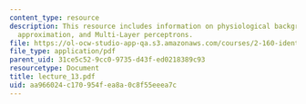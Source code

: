 ```yaml
---
content_type: resource
description: This resource includes information on physiological background, stochastic
  approximation, and Multi-Layer perceptrons.
file: https://ol-ocw-studio-app-qa.s3.amazonaws.com/courses/2-160-identification-estimation-and-learning-spring-2006/aa966024c170954fea8a0c8f55eeea7c_lecture_13.pdf
file_type: application/pdf
parent_uid: 31ce5c52-9cc0-9735-d43f-ed0218389c93
resourcetype: Document
title: lecture_13.pdf
uid: aa966024-c170-954f-ea8a-0c8f55eeea7c
---
```

